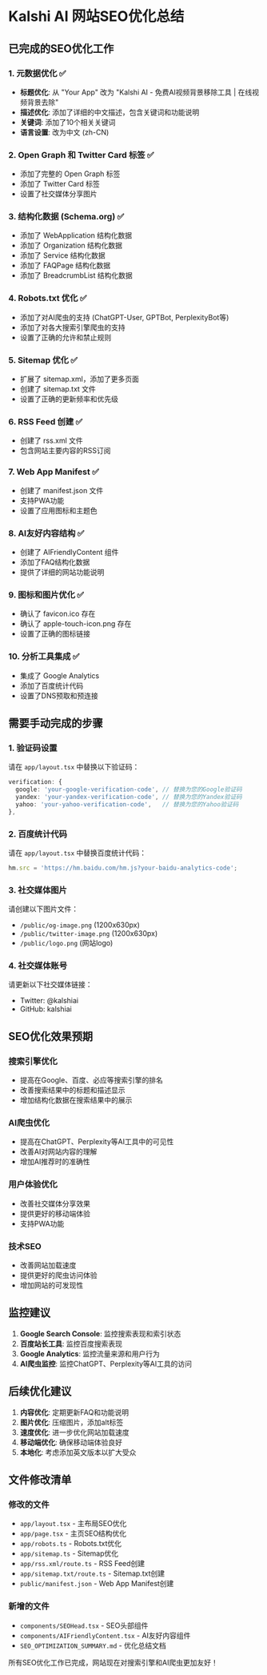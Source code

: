 # Kalshi AI 网站SEO优化总结

## 已完成的SEO优化工作

### 1. 元数据优化 ✅
- **标题优化**: 从 "Your App" 改为 "Kalshi AI - 免费AI视频背景移除工具 | 在线视频背景去除"
- **描述优化**: 添加了详细的中文描述，包含关键词和功能说明
- **关键词**: 添加了10个相关关键词
- **语言设置**: 改为中文 (zh-CN)

### 2. Open Graph 和 Twitter Card 标签 ✅
- 添加了完整的 Open Graph 标签
- 添加了 Twitter Card 标签
- 设置了社交媒体分享图片

### 3. 结构化数据 (Schema.org) ✅
- 添加了 WebApplication 结构化数据
- 添加了 Organization 结构化数据
- 添加了 Service 结构化数据
- 添加了 FAQPage 结构化数据
- 添加了 BreadcrumbList 结构化数据

### 4. Robots.txt 优化 ✅
- 添加了对AI爬虫的支持 (ChatGPT-User, GPTBot, PerplexityBot等)
- 添加了对各大搜索引擎爬虫的支持
- 设置了正确的允许和禁止规则

### 5. Sitemap 优化 ✅
- 扩展了 sitemap.xml，添加了更多页面
- 创建了 sitemap.txt 文件
- 设置了正确的更新频率和优先级

### 6. RSS Feed 创建 ✅
- 创建了 rss.xml 文件
- 包含网站主要内容的RSS订阅

### 7. Web App Manifest ✅
- 创建了 manifest.json 文件
- 支持PWA功能
- 设置了应用图标和主题色

### 8. AI友好内容结构 ✅
- 创建了 AIFriendlyContent 组件
- 添加了FAQ结构化数据
- 提供了详细的网站功能说明

### 9. 图标和图片优化 ✅
- 确认了 favicon.ico 存在
- 确认了 apple-touch-icon.png 存在
- 设置了正确的图标链接

### 10. 分析工具集成 ✅
- 集成了 Google Analytics
- 添加了百度统计代码
- 设置了DNS预取和预连接

## 需要手动完成的步骤

### 1. 验证码设置
请在 `app/layout.tsx` 中替换以下验证码：
```typescript
verification: {
  google: 'your-google-verification-code', // 替换为您的Google验证码
  yandex: 'your-yandex-verification-code', // 替换为您的Yandex验证码
  yahoo: 'your-yahoo-verification-code',   // 替换为您的Yahoo验证码
},
```

### 2. 百度统计代码
请在 `app/layout.tsx` 中替换百度统计代码：
```typescript
hm.src = 'https://hm.baidu.com/hm.js?your-baidu-analytics-code';
```

### 3. 社交媒体图片
请创建以下图片文件：
- `/public/og-image.png` (1200x630px)
- `/public/twitter-image.png` (1200x630px)
- `/public/logo.png` (网站logo)

### 4. 社交媒体账号
请更新以下社交媒体链接：
- Twitter: @kalshiai
- GitHub: kalshiai

## SEO优化效果预期

### 搜索引擎优化
- 提高在Google、百度、必应等搜索引擎的排名
- 改善搜索结果中的标题和描述显示
- 增加结构化数据在搜索结果中的展示

### AI爬虫优化
- 提高在ChatGPT、Perplexity等AI工具中的可见性
- 改善AI对网站内容的理解
- 增加AI推荐时的准确性

### 用户体验优化
- 改善社交媒体分享效果
- 提供更好的移动端体验
- 支持PWA功能

### 技术SEO
- 改善网站加载速度
- 提供更好的爬虫访问体验
- 增加网站的可发现性

## 监控建议

1. **Google Search Console**: 监控搜索表现和索引状态
2. **百度站长工具**: 监控百度搜索表现
3. **Google Analytics**: 监控流量来源和用户行为
4. **AI爬虫监控**: 监控ChatGPT、Perplexity等AI工具的访问

## 后续优化建议

1. **内容优化**: 定期更新FAQ和功能说明
2. **图片优化**: 压缩图片，添加alt标签
3. **速度优化**: 进一步优化网站加载速度
4. **移动端优化**: 确保移动端体验良好
5. **本地化**: 考虑添加英文版本以扩大受众

## 文件修改清单

### 修改的文件
- `app/layout.tsx` - 主布局SEO优化
- `app/page.tsx` - 主页SEO结构优化
- `app/robots.ts` - Robots.txt优化
- `app/sitemap.ts` - Sitemap优化
- `app/rss.xml/route.ts` - RSS Feed创建
- `app/sitemap.txt/route.ts` - Sitemap.txt创建
- `public/manifest.json` - Web App Manifest创建

### 新增的文件
- `components/SEOHead.tsx` - SEO头部组件
- `components/AIFriendlyContent.tsx` - AI友好内容组件
- `SEO_OPTIMIZATION_SUMMARY.md` - 优化总结文档

所有SEO优化工作已完成，网站现在对搜索引擎和AI爬虫更加友好！
